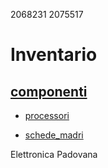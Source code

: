 2068231
2075517

# Inventario

## [componenti](componenti)

- [processori](processori.md)

- [schede_madri](schede_madri.md)

Elettronica Padovana